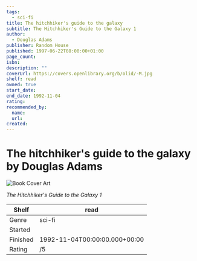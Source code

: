 ```yaml
---
tags:
  - sci-fi
title: The hitchhiker's guide to the galaxy
subtitle: The Hitchhiker's Guide to the Galaxy 1
author:
  - Douglas Adams
publisher: Random House
published: 1997-06-22T08:00:00+01:00
page_count:
isbn:
description: ""
coverUrl: https://covers.openlibrary.org/b/olid/-M.jpg
shelf: read
owned: true
start_date:
end_date: 1992-11-04
rating:
recommended_by:
  name:
  url:
created:
---
```


# The hitchhiker's guide to the galaxy by Douglas Adams

![Book Cover Art](https://covers.openlibrary.org/b/olid/-M.jpg)

_The Hitchhiker's Guide to the Galaxy 1_

| Shelf | read |
| --- | --- |
| Genre | sci-fi |
| Started |  |
| Finished | 1992-11-04T00:00:00.000+00:00 |
| Rating | /5 |
